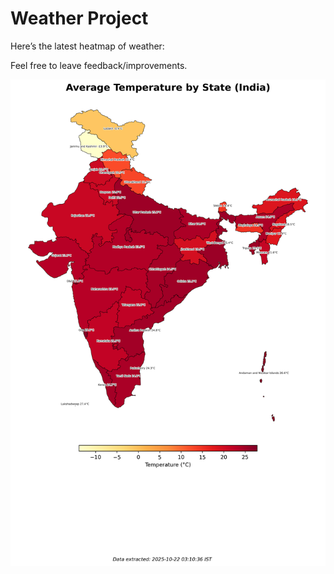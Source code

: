 # Weather Project

Here’s the latest heatmap of weather:

Feel free to leave feedback/improvements.

![India Heatmap](docs/assets/india_heatmap.png?v=F7FDD6)
